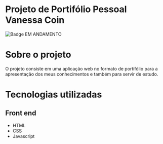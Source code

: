 # Projeto de Portifólio Pessoal Vanessa Coin

![Badge EM ANDAMENTO](https://img.shields.io/badge/EM%20ANDAMENTO-STATUS?style=for-the-badge&label=STATUS&color=%23eb7bc0)


# Sobre o projeto

O projeto consiste em uma aplicação web no formato de portifólio para a apresentação dos meus conhecimentos e também para servir de estudo.


# Tecnologias utilizadas
## Front end
- HTML
- CSS
- Javascript